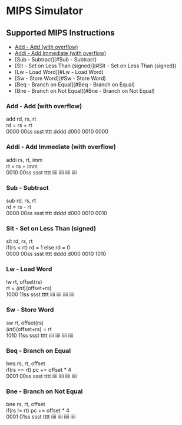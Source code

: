 # MIPS Simulator

## Supported MIPS Instructions
- [Add - Add (with overflow)](#add-add(with-overflow))
- [Addi - Add Immediate (with overflow)](#addi-add-immediate-(with-overflow))
- [Sub - Subtract](#Sub - Subtract)
- [Slt - Set on Less Than (signed)](#Slt - Set on Less Than (signed))
- [Lw - Load Word](#Lw - Load Word)
- [Sw - Store Word](#Sw - Store Word)
- [Beq - Branch on Equal](#Beq - Branch on Equal)
- [Bne - Branch on Not Equal](#Bne - Branch on Not Equal)

### Add - Add (with overflow)
add rd, rs, rt  
rd = rs + rt  
0000 00ss ssst tttt dddd d000 0010 0000

### Addi - Add Immediate (with overflow)
addi rs, rt, imm  
rt = rs + imm  
0010 00ss ssst tttt iiii iiii iiii iiii

### Sub - Subtract
sub rd, rs, rt  
rd = rs - rt  
0000 00ss ssst tttt dddd d000 0010 0010

### Slt - Set on Less Than (signed)
slt rd, rs, rt  
if(rs < rt) rd = 1 else rd = 0  
0000 00ss ssst tttt dddd d000 0010 1010 

### Lw - Load Word
lw rt, offset(rs)  
rt = *(int*)(offset+rs)  
1000 11ss ssst tttt iiii iiii iiii iiii

### Sw - Store Word
sw rt, offset(rs)  
*(int*)(offset+rs) = rt  
1010 11ss ssst tttt iiii iiii iiii iiii

### Beq - Branch on Equal
beq rs, rt, offset  
if(rs == rt) pc += offset * 4  
0001 00ss ssst tttt iiii iiii iiii iiii

### Bne - Branch on Not Equal
bne rs, rt, offset  
if(rs != rt) pc += offset * 4  
0001 01ss ssst tttt iiii iiii iiii iiii  

